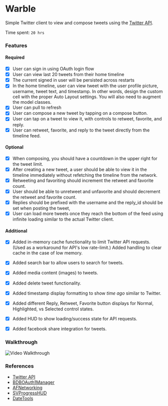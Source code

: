 # Warble
Simple Twitter client to view and compose tweets using the [Twitter API](https://apps.twitter.com/).

Time spent: `20 hrs`

### Features

#### Required

- [x] User can sign in using OAuth login flow
- [x] User can view last 20 tweets from their home timeline
- [x] The current signed in user will be persisted across restarts
- [x] In the home timeline, user can view tweet with the user profile picture, username, tweet text, and timestamp.  In other words, design the custom cell with the proper Auto Layout settings.  You will also need to augment the model classes.
- [x] User can pull to refresh
- [x] User can compose a new tweet by tapping on a compose button.
- [x] User can tap on a tweet to view it, with controls to retweet, favorite, and reply.
- [x] User can retweet, favorite, and reply to the tweet directly from the timeline feed.

#### Optional

- [x] When composing, you should have a countdown in the upper right for the tweet limit.
- [x] After creating a new tweet, a user should be able to view it in the timeline immediately without refetching the timeline from the network.
- [x] Retweeting and favoriting should increment the retweet and favorite count.
- [x] User should be able to unretweet and unfavorite and should decrement the retweet and favorite count.
- [x] Replies should be prefixed with the username and the reply_id should be set when posting the tweet,
- [x] User can load more tweets once they reach the bottom of the feed using infinite loading similar to the actual Twitter client.

#### Additional

- [x] Added in-memory cache functionality to limit Twitter API requests. (Used as a workaround for API's low rate-limit.) Added handling to clear cache in the case of low memory.
- [x] Added search bar to allow users to search for tweets.
- [x] Added media content (images) to tweets.
- [x] Added delete tweet functionality.
- [x] Added timestamp display formatting to show _time_ _ago_ similar to Twitter.
- [x] Added different Reply, Retweet, Favorite button displays for Normal, Highlighted, vs Selected control states.
- [x] Added HUD to show loading/success state for API requests.
- [x] Added facebook share integration for tweets.



### Walkthrough

![Video Walkthrough](...)

### References
- [Twitter API](https://apps.twitter.com/)
- [BDBOAuth1Manager](https://github.com/bdbergeron/BDBOAuth1Manager)
- [AFNetworking](https://github.com/AFNetworking/AFNetworking)
- [SVProgressHUD](https://github.com/TransitApp/SVProgressHUD)
- [DateTools](https://github.com/MatthewYork/DateTools)
